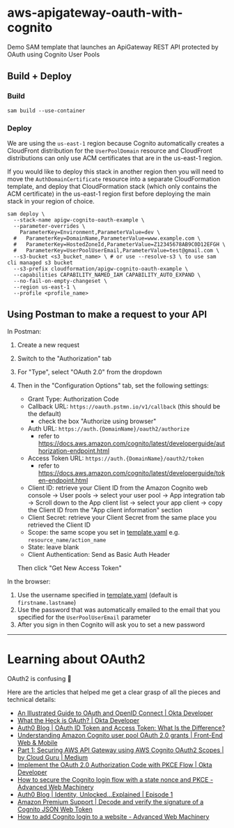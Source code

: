 # aws-apigateway-oauth-with-cognito

Demo SAM template that launches an ApiGateway REST API protected by OAuth using Cognito User Pools

## Build + Deploy

### Build

```
sam build --use-container
```

### Deploy

We are using the `us-east-1` region because Cognito automatically creates a CloudFront distribution for the `UserPoolDomain` resource and CloudFront distributions can only use ACM certificates that are in the us-east-1 region.

If you would like to deploy this stack in another region then you will need to move the `AuthDomainCertificate` resource into a separate CloudFormation template, and deploy that CloudFormation stack (which only contains the ACM certificate) in the us-east-1 region first before deploying the main stack in your region of choice.

```
sam deploy \
  --stack-name apigw-cognito-oauth-example \
  --parameter-overrides \
    ParameterKey=Environment,ParameterValue=dev \
  #   ParameterKey=DomainName,ParameterValue=www.example.com \
  #   ParameterKey=HostedZoneId,ParameterValue=Z12345678AB9C0D12EFGH \
  #   ParameterKey=UserPoolUserEmail,ParameterValue=test@gmail.com \
  --s3-bucket <s3_bucket_name> \ # or use --resolve-s3 \ to use sam cli managed s3 bucket
  --s3-prefix cloudformation/apigw-cognito-oauth-example \
  --capabilities CAPABILITY_NAMED_IAM CAPABILITY_AUTO_EXPAND \
  --no-fail-on-empty-changeset \
  --region us-east-1 \
  --profile <profile_name>
```

## Using Postman to make a request to your API

In Postman:

1. Create a new request
2. Switch to the "Authorization" tab
3. For "Type", select "OAuth 2.0" from the dropdown
4. Then in the "Configuration Options" tab, set the following settings:
   - Grant Type: Authorization Code
   - Callback URL: `https://oauth.pstmn.io/v1/callback` (this should be the default)
     - check the box "Authorize using browser"
   - Auth URL: `https://auth.{DomainName}/oauth2/authorize`
     - refer to https://docs.aws.amazon.com/cognito/latest/developerguide/authorization-endpoint.html
   - Access Token URL: `https://auth.{DomainName}/oauth2/token`
     - refer to https://docs.aws.amazon.com/cognito/latest/developerguide/token-endpoint.html
   - Client ID: retrieve your Client ID from the Amazon Cognito web console -> User pools -> select your user pool -> App integration tab -> Scroll down to the App client list -> select your app client -> copy the Client ID from the "App client information" section
   - Client Secret: retrieve your Client Secret from the same place you retrieved the Client ID
   - Scope: the same scope you set in [template.yaml](./template.yaml) e.g. `resource_name/action_name`
   - State: leave blank
   - Client Authentication: Send as Basic Auth Header
   
   Then click "Get New Access Token"

In the browser:

1. Use the username specified in [template.yaml](./template.yaml) (default is `firstname.lastname`)
2. Use the password that was automatically emailed to the email that you specified for the `UserPoolUserEmail` parameter
3. After you sign in then Cognito will ask you to set a new password

---

# Learning about OAuth2

OAuth2 is confusing 🫠

Here are the articles that helped me get a clear grasp of all the pieces and technical details:

- [An Illustrated Guide to OAuth and OpenID Connect | Okta Developer](https://developer.okta.com/blog/2019/10/21/illustrated-guide-to-oauth-and-oidc)
- [What the Heck is OAuth? | Okta Developer](https://developer.okta.com/blog/2017/06/21/what-the-heck-is-oauth)
- [Auth0 Blog | OAuth ID Token and Access Token: What Is the Difference?](https://auth0.com/blog/id-token-access-token-what-is-the-difference/)
- [Understanding Amazon Cognito user pool OAuth 2.0 grants | Front-End Web & Mobile](https://aws.amazon.com/blogs/mobile/understanding-amazon-cognito-user-pool-oauth-2-0-grants/)
- [Part 1: Securing AWS API Gateway using AWS Cognito OAuth2 Scopes | by Cloud Guru | Medium](https://awskarthik82.medium.com/part-1-securing-aws-api-gateway-using-aws-cognito-oauth2-scopes-410e7fb4a4c0)
- [Implement the OAuth 2.0 Authorization Code with PKCE Flow | Okta Developer](https://developer.okta.com/blog/2019/08/22/okta-authjs-pkce)
- [How to secure the Cognito login flow with a state nonce and PKCE - Advanced Web Machinery](https://advancedweb.hu/how-to-secure-the-cognito-login-flow-with-a-state-nonce-and-pkce/)
- [Auth0 Blog | Identity, Unlocked...Explained | Episode 1](https://auth0.com/blog/identity-unlocked-explained-episode-1/)
- [Amazon Premium Support | Decode and verify the signature of a Cognito JSON Web Token](https://aws.amazon.com/premiumsupport/knowledge-center/decode-verify-cognito-json-token/)
- [How to add Cognito login to a website - Advanced Web Machinery](https://advancedweb.hu/how-to-add-cognito-login-to-a-website/)
